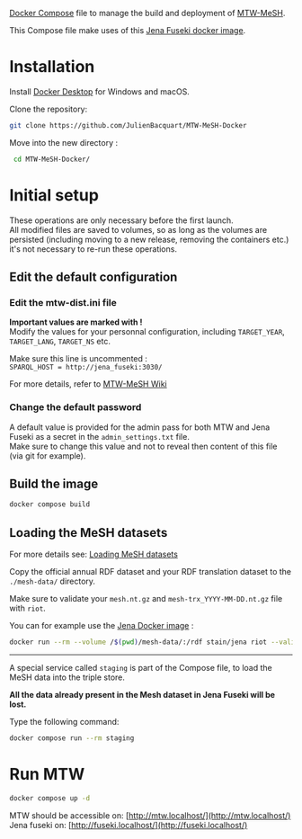 
[Docker Compose](https://github.com/docker/compose) file to manage the build and deployment of [MTW-MeSH](https://github.com/filak/MTW-MeSH).

This Compose file make uses of this [Jena Fuseki docker image](https://github.com/stain/jena-docker/tree/master/jena-fuseki).

# Installation

Install [Docker Desktop](https://www.docker.com/products/docker-desktop) for Windows and macOS.

Clone the repository:

```bash
git clone https://github.com/JulienBacquart/MTW-MeSH-Docker
```

 Move into the new directory :
```bash
 cd MTW-MeSH-Docker/
```

# Initial setup

These operations are only necessary before the first launch.   
All modified files are saved to volumes, so as long as the volumes are persisted (including moving to a new release, removing the containers etc.) it's not necessary to re-run these operations. 

## Edit the default configuration

### Edit the mtw-dist.ini file

**Important values are marked with !**  
Modify the values for your personnal configuration, including `TARGET_YEAR`, `TARGET_LANG`, `TARGET_NS` etc.  

Make sure this line is uncommented :  
`SPARQL_HOST = http://jena_fuseki:3030/`

For more details, refer to [MTW-MeSH Wiki](https://github.com/filak/MTW-MeSH/wiki/Installation-on-Windows#mtw-binaries)

### Change the default password

A default value is provided for the admin pass for both MTW and Jena Fuseki as a secret in the `admin_settings.txt` file.  
Make sure to change this value and not to reveal then content of this file (via git for example).

## Build the image
```bash
docker compose build
```

## Loading the MeSH datasets

For more details see: [Loading MeSH datasets](https://github.com/filak/MTW-MeSH/wiki/Loading-MeSH-datasets)

Copy the official annual RDF dataset and your RDF translation dataset to the `./mesh-data/` directory.

Make sure to validate your `mesh.nt.gz` and `mesh-trx_YYYY-MM-DD.nt.gz` file with `riot`.  

You can for example use the [Jena Docker image](https://github.com/stain/jena-docker/tree/master/jena) :
```bash
docker run --rm --volume /$(pwd)/mesh-data/:/rdf stain/jena riot --validate mesh.nt.gz mesh-trx_YYYY-MM-DD.nt.gz
```

---

A special service called `staging` is part of the Compose file, to load the MeSH data into the triple store.  

**All the data already present in the Mesh dataset in Jena Fuseki will be lost.**

Type the following command:

```bash
docker compose run --rm staging
```

# Run MTW
```bash
docker compose up -d
```
MTW should be accessible on: [http://mtw.localhost/](http://mtw.localhost/)
Jena fuseki on: [http://fuseki.localhost/](http://fuseki.localhost/)

